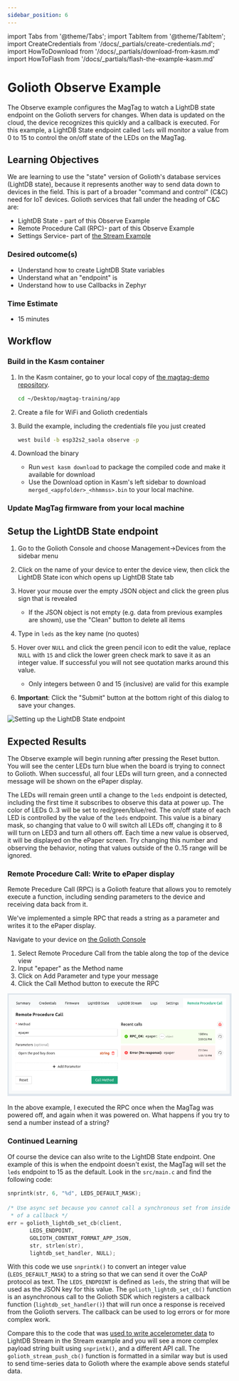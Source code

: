 ```yaml
---
sidebar_position: 6
---
```


import Tabs from '@theme/Tabs';
import TabItem from '@theme/TabItem';
import CreateCredentials from '/docs/\_partials/create-credentials.md';
import HowToDownload from '/docs/\_partials/download-from-kasm.md'
import HowToFlash from '/docs/\_partials/flash-the-example-kasm.md'

# Golioth Observe Example

The Observe example configures the MagTag to watch a LightDB state endpoint on
the Golioth servers for changes. When data is updated on the cloud, the device
recognizes this quickly and a callback is executed. For this example, a LightDB
State endpoint called `leds` will monitor a value from 0 to 15 to control the
on/off state of the LEDs on the MagTag.

## Learning Objectives

We are learning to use the "state" version of Golioth's database services
(LightDB state), because it represents another way to send data down to devices
in the field. This is part of a broader "command and control" (C&C) need for IoT
devices. Golioth services that fall under the heading of C&C are:

* LightDB State - part of this Observe Example
* Remote Procedure Call (RPC)- part of this Observe Example
* Settings Service- part of [the Stream
  Example](/docs/zephyr-intro/zephyr-examples/golioth-stream)

### Desired outcome(s)

* Understand how to create LightDB State variables
* Understand what an "endpoint" is
* Understand how to use Callbacks in Zephyr

### Time Estimate

* 15 minutes

## Workflow

### Build in the Kasm container

1. In the Kasm container, go to your local copy of [the magtag-demo
   repository](https://github.com/golioth/magtag-demo).

    ```bash
    cd ~/Desktop/magtag-training/app
    ```
2. Create a file for WiFi and Golioth credentials

  <CreateCredentials/>

3. Build the example, including the credentials file you just created

    ```bash
    west build -b esp32s2_saola observe -p
    ```

4. Download the binary

    * Run `west kasm download` to package the compiled code and make it
      available for download
    * Use the Download option in Kasm's left sidebar to download
      `merged_<appfolder>_<hhmmss>.bin` to your local machine.

  <HowToDownload/>

### Update MagTag firmware from your local machine

<HowToFlash/>

## Setup the LightDB State endpoint

1. Go to the Golioth Console and choose Management&rarr;Devices from the sidebar
   menu
2. Click on the name of your device to enter the device view, then click the
   LightDB State icon which opens up LightDB State tab
3. Hover your mouse over the empty JSON object and click the green plus sign
   that is revealed

    * If the JSON object is not empty (e.g. data from previous examples are
      shown), use the "Clean" button to delete all items

4. Type in `leds` as the key name (no quotes)
5. Hover over `NULL` and click the green pencil icon to edit the value, replace
   `NULL` with `15` and click the lower green check mark to save it as an
   integer value. If successful you will not see quotation marks around this
   value.

    * Only integers between 0 and 15 (inclusive) are valid for this example

6. **Important**: Click the "Submit" button at the bottom right of this dialog
   to save your changes.

  ![Setting up the LightDB State endpoint](../assets/golioth-lightdb-state-endpoint.png)

## Expected Results

The Observe example will begin running after pressing the Reset button. You will
see the center LEDs turn blue when the board is trying to connect to Golioth.
When successful, all four LEDs will turn green, and a connected message will be
shown on the ePaper display.

The LEDs will remain green until a change to the `leds` endpoint is detected,
including the first time it subscribes to observe this data at power up. The
color of LEDs 0..3 will be set to red/green/blue/red. The on/off state of each
LED is controlled by the value of the `leds` endpoint. This value is a binary
mask, so changing that value to 0 will switch all LEDs off, changing it to 8
will turn on LED3 and turn all others off. Each time a new value is observed, it
will be displayed on the ePaper screen. Try changing this number and observing
the behavior, noting that values outside of the 0..15 range will be ignored.

### Remote Procedure Call: Write to ePaper display

Remote Precedure Call (RPC) is a Golioth feature that allows you to remotely
execute a function, including sending parameters to the device and receiving
data back from it.

We've implemented a simple RPC that reads a string as a parameter and writes it
to the ePaper display.

Navigate to your device on [the Golioth Console](https://console.golioth.io/)

1. Select Remote Procedure Call from the table along the top of the device view
2. Input "epaper" as the Method name
3. Click on Add Parameter and type your message
4. Click the Call Method button to execute the RPC

![Golioth Remote Procedure Call](../assets/golioth-rpc.png)

In the above example, I executed the RPC once when the MagTag was powered off,
and again when it was powered on. What happens if you try to send a number
instead of a string?

### Continued Learning

Of course the device can also write to the LightDB State endpoint. One example
of this is when the endpoint doesn't exist, the MagTag will set the `leds`
endpoint to 15 as the default. Look in the `src/main.c` and find the following
code:

```c
snprintk(str, 6, "%d", LEDS_DEFAULT_MASK);

/* Use async set because you cannot call a synchronous set from inside
 * of a callback */
err = golioth_lightdb_set_cb(client,
       LEDS_ENDPOINT,
       GOLIOTH_CONTENT_FORMAT_APP_JSON,
       str, strlen(str),
       lightdb_set_handler, NULL);
```

With this code we use `snprintk()` to convert an integer value
(`LEDS_DEFAULT_MASK`) to a string so that we can send it over the CoAP protocol
as text. The  `LEDS_ENDPOINT` is defined as `leds`, the string that will be used
as the JSON key for this value. The `golioth_lightdb_set_cb()` function is an
asynchronous call to the Golioth SDK which registers a callback
function (`lightdb_set_handler()`) that will run once a response is received
from the Golioth servers. The callback can be used to log errors or for more
complex work.

Compare this to the code that was [used to write accelerometer
data](https://github.com/golioth/magtag-demo/blob/6f59c1b83c06fbf156a297555c8464b838c7bb12/stream/src/main.c#L88-L110)
to LightDB Stream in the Stream example and you will see a more complex payload
string built using `snprintk()`, and a different API call. The
`golioth_stream_push_cb()` function is formatted in a similar way but is used to
send time-series data to Golioth where the example above sends stateful data.

